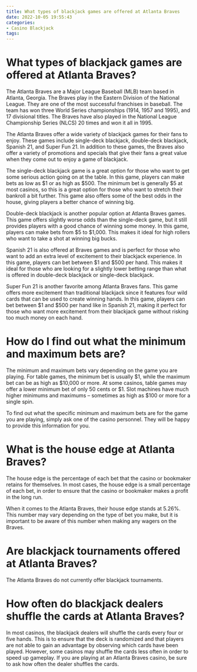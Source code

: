 ```yaml
---
title: What types of blackjack games are offered at Atlanta Braves
date: 2022-10-05 19:55:43
categories:
- Casino Blackjack
tags:
---
```



#  What types of blackjack games are offered at Atlanta Braves?

The Atlanta Braves are a Major League Baseball (MLB) team based in Atlanta, Georgia. The Braves play in the Eastern Division of the National League. They are one of the most successful franchises in baseball. The team has won three World Series championships (1914, 1957 and 1995), and 17 divisional titles. The Braves have also played in the National League Championship Series (NLCS) 20 times and won it all in 1995.

The Atlanta Braves offer a wide variety of blackjack games for their fans to enjoy. These games include single-deck blackjack, double-deck blackjack, Spanish 21, and Super Fun 21. In addition to these games, the Braves also offer a variety of promotions and specials that give their fans a great value when they come out to enjoy a game of blackjack.

The single-deck blackjack game is a great option for those who want to get some serious action going on at the table. In this game, players can make bets as low as $1 or as high as $500. The minimum bet is generally $5 at most casinos, so this is a great option for those who want to stretch their bankroll a bit further. This game also offers some of the best odds in the house, giving players a better chance of winning big.

Double-deck blackjack is another popular option at Atlanta Braves games. This game offers slightly worse odds than the single-deck game, but it still provides players with a good chance of winning some money. In this game, players can make bets from $5 to $1,000. This makes it ideal for high rollers who want to take a shot at winning big bucks.

Spanish 21 is also offered at Braves games and is perfect for those who want to add an extra level of excitement to their blackjack experience. In this game, players can bet between $1 and $500 per hand. This makes it ideal for those who are looking for a slightly lower betting range than what is offered in double-deck blackjack or single-deck blackjack.

Super Fun 21 is another favorite among Atlanta Braves fans. This game offers more excitement than traditional blackjack since it features four wild cards that can be used to create winning hands. In this game, players can bet between $1 and $500 per hand like in Spanish 21, making it perfect for those who want more excitement from their blackjack game without risking too much money on each hand.

#  How do I find out what the minimum and maximum bets are?

The minimum and maximum bets vary depending on the game you are playing. For table games, the minimum bet is usually $1, while the maximum bet can be as high as $10,000 or more. At some casinos, table games may offer a lower minimum bet of only 50 cents or $1. Slot machines have much higher minimums and maximums – sometimes as high as $100 or more for a single spin.

To find out what the specific minimum and maximum bets are for the game you are playing, simply ask one of the casino personnel. They will be happy to provide this information for you.

#  What is the house edge at Atlanta Braves?

The house edge is the percentage of each bet that the casino or bookmaker retains for themselves. In most cases, the house edge is a small percentage of each bet, in order to ensure that the casino or bookmaker makes a profit in the long run.

When it comes to the Atlanta Braves, their house edge stands at 5.26%. This number may vary depending on the type of bet you make, but it is important to be aware of this number when making any wagers on the Braves.

#  Are blackjack tournaments offered at Atlanta Braves?

The Atlanta Braves do not currently offer blackjack tournaments.

#  How often do blackjack dealers shuffle the cards at Atlanta Braves?

In most casinos, the blackjack dealers will shuffle the cards every four or five hands. This is to ensure that the deck is randomized and that players are not able to gain an advantage by observing which cards have been played. However, some casinos may shuffle the cards less often in order to speed up gameplay. If you are playing at an Atlanta Braves casino, be sure to ask how often the dealer shuffles the cards.